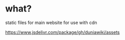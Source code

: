 # what?
static files for main website for use with cdn

https://www.jsdelivr.com/package/gh/duniawiki/assets
